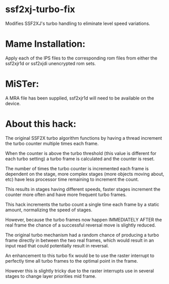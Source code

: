 # ssf2xj-turbo-fix

Modifies SSF2XJ's turbo handling to eliminate level speed variations.


# Mame Installation:
 Apply each of the IPS files to the corresponding rom files from either the ssf2xjr1d or ssf2xjdi unencrypted rom sets.

 
# MiSTer:
  A MRA file has been supplied, ssf2xjr1d will need to be available on the device.


# About this hack:

  The original SSF2X turbo algorithm functions by having a thread increment the turbo counter multiple times each frame.
  
  When the counter is above the turbo threshold (this value is different for each turbo setting) a turbo frame is calculated and the counter is reset.
  
  The number of times the turbo counter is incremented each frame is dependent on the stage, more complex stages (more objects moving about, etc) have less processor time remaining to increment the count.
  
  This results in stages having different speeds, faster stages increment the counter more often and have more frequent turbo frames.
  
  This hack increments the turbo count a single time each frame by a static amount, normalizing the speed of stages.
  
  However, because the turbo frames now happen IMMEDIATELY AFTER the real frame the chance of a successful reversal move is slightly reduced.
  
  The original turbo mechanism had a random chance of producing a turbo frame directly in between the two real frames, which would result in an input read that could potentially result in reversal.
  
  An enhancement to this turbo fix would be to use the raster interrupt to perfectly time all turbo frames to the optimal point in the frame.

  However this is slightly tricky due to the raster interrupts use in several stages to change layer priorities mid frame.
